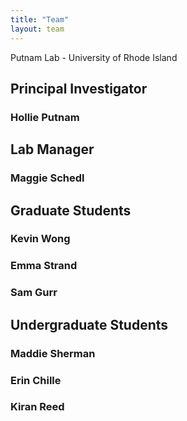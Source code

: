 ```yaml
---
title: "Team"
layout: team
---
```


Putnam Lab - University of Rhode Island

## Principal Investigator 
### Hollie Putnam

## Lab Manager 
### Maggie Schedl

## Graduate Students
### Kevin Wong
### Emma Strand
### Sam Gurr

## Undergraduate Students
### Maddie Sherman
### Erin Chille
### Kiran Reed